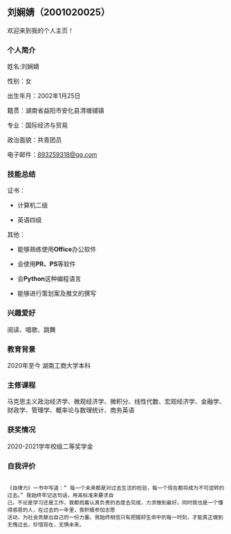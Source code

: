 ## 刘娴婧（2001020025）

欢迎来到我的个人主页！

### 个人简介

姓名:刘娴婧

性别：女

出生年月：2002年1月25日

籍贯：湖南省益阳市安化县清塘铺镇

专业：国际经济与贸易

政治面貌：共青团员

电子邮件：893259318@qq.com

### 技能总结

证书：

* 计算机二级

* 英语四级

其他：

* 能够熟练使用**Office**办公软件

* 会使用**PR、PS**等软件

* 会**Python**这种编程语言

* 能够进行策划案及推文的撰写

### 兴趣爱好

阅读、唱歌、跳舞

### 教育背景

2020年至今 湖南工商大学本科

### 主修课程

马克思主义政治经济学、微观经济学、微积分、线性代数、宏观经济学、金融学、财政学、管理学、概率论与数理统计、商务英语

### 获奖情况

2020-2021学年校级二等奖学金

### 自我评价

```

《自律力》一书中写道：“ 每一个未来都是对过去生活的检验，每一个现在都将成为不可逆转的过去。” 我始终牢记这句话，用高标准来要求自
己。不论是学习还是工作，我都抱着认真负责的态度去完成，力求做到最好。同时我也是一个懂得感恩的人，在过去的一年里，我积极参加志愿
活动，为社会贡献出自己的一份力量。我始终相信只有把握好生命中的每一时刻，才能真正做到无愧过去，珍惜现在，无惧未来。

```
